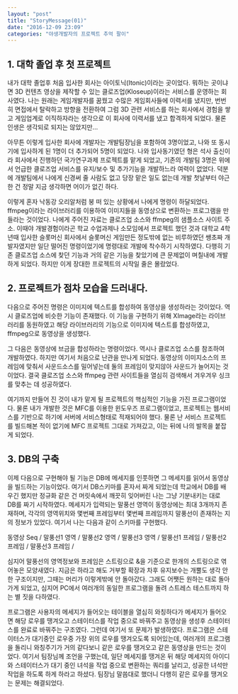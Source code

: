 ```yaml
---
layout: "post"
title: "StoryMessage(01)"
date: "2016-12-09 23:09"
categories: "야생개발자의 프로젝트 추억 팔이"
---
```


## 1. 대학 졸업 후 첫 프로젝트

내가 대학 졸업후 처음 입사한 회사는 아이토닉(Itonic)이라는 곳이었다. 뭐하는 곳이냐면 3D 컨텐츠 영상을 제작할 수 있는 클로즈업(Kloseup)이라는 서비스를 운영하는 회사였다. 나는 원래는 게임개발자를 꿈꿨고 수많은 게임회사들에 이력서를 냈지만, 번번히 면접에서 탈락하고 방향을 전환하여 그럼 3D 관련 서비스를 하는 회사에서 경험을 쌓고 게임업계로 이직하자라는 생각으로 이 회사에 이력서를 냈고 합격하게 되었다. 물론 인생은 생각되로 되지는 않았지만...

아무튼 이렇게 입사한 회사에 개발자는 개발팀장님을 포함하여 3명이었고, 나와 또 동시기에 입사하게 된 1명이 더 추가되어 5명이 되었다. 나와 입사동기였던 형은 석사 출신이라 회사에서 진행하던 국가연구과제 프로젝트를 맡게 되었고, 기존의 개발팀 3명은 위에서 언급한 클로즈업 서비스를 유지/보수 및 추가기능을 개발하느라 여력이 없었다. 덕분에 개발팀에서 나에게 신경써 줄 사람도 없고 당장 맡은 일도 없는데 개발 첫날부터 야근한 건 정말 지금 생각하면 어이가 없긴 하다.

이렇게 혼자 낙동강 오리알처럼 붕 떠 있는 상황에서 나에게 명령이 하달되었다. ffmpeg이라는 라이브러리를 이용하여 이미지들을 동영상으로 변환하는 프로그램을 만들라는 것이었다. 나에게 주어진 자료는 클로즈업 소스와 ffmpeg의 샘플소스 사이트 주소. 이때야 개발경험이라곤 학교 수업과제나 소모임에서 프로젝트 했던 것과 대학교 4학년때 입사한 슬롯머신 회사에서 슬롯머신 게임만든 정도밖에 없는 비루하였던 쌩초짜 개발자였지만 일단 떨어진 명령이었기에 명령대로 개발에 착수하기 시작하였다. 다행히 기존 클로즈업 소스에 찾던 기능과 거의 같은 기능을 찾았기에 큰 문제없이 며칠내에 개발하게 되었다. 하지만 이게 장대한 프로젝트의 시작일 줄은 몰랐었다.

## 2. 프로젝트가 점차 모습을 드러내다.

다음으로 주어진 명령은 이미지에 텍스트를 합성하여 동영상을 생성하라는 것이었다. 역시 클로즈업에 비슷한 기능이 존재했다. 이 기능을 구현하기 위해 XImage라는 라이브러리를 동원하였고 해당 라이브러리의 기능으로 이미지에 텍스트를 합성하였고, ffmpeg으로 동영상을 생성했다.

그 다음은 동영상에 브금을 합성하라는 명령이었다. 역시나 클로즈업 소스를 참조하여 개발하였다. 하지만 여기서 처음으로 난관을 만나게 되었다. 동영상의 이미지소스의 프레임에 맞춰서 사운드소스를 밀어넣는데 둘의 프레임이 맞지않아 사운드가 늘어지는 것이었다. 결국 클로즈업 소스와 ffmpeg 관련 사이트들을 열심히 검색해서 겨우겨우 싱크를 맞추는 데 성공하였다.

여기까지 만들어 진 것이 내가 맡게 될 프로젝트의 핵심적인 기능을 가진 프로그램이었다. 물론 내가 개발한 것은 MFC를 이용한 윈도우즈 프로그램이었고, 프로젝트는 웹서비스를 기반으로 하기에 서버에 서비스형태로 적재되어야 했다. 물론 난 서비스 프로젝트를 빌드해본 적이 없기에 MFC 프로젝트 그대로 가져갔고, 이는 뒤에 나의 발목을 붙잡게 되었다.

## 3. DB의 구축

이제 다음으로 구현해야 될 기능은 DB에 메세지를 인풋하면 그 메세지를 읽어서 동영상을 빌드하는 기능이었다. 여기서 DB스키마를 혼자서 짜게 되었는데 학교에서 DB를 배우긴 했지만 정규화 같은 건 머릿속에서 깨끗히 잊어버린 나는 그냥 기분내키는 대로 DB를 짜기 시작하였다. 메세지가 입력되는 말풍선 영역이 동영상에는 최대 3개까지 존재하며, 각각의 영역위치와 몇번째 프레임부터 몇번째 프레임까지 말풍선이 존재하는 지의 정보가 있었다. 여기서 나는 다음과 같이 스키마를 구현했다.

동영상 Seq / 말풍선1 영역 / 말풍선2 영역 / 말풍선3 영역 / 말풍선1 프레임 / 말풍선2 프레임 / 말풍선3 프레임 /

심지어 말풍선의 영역정보와 프레임은 스트링으로 &을 기준으로 한개의 스트링으로 엮어놓은 모양새였다. 지금은 하라고 해도 거부할 확장과 차후 유지보수는 개뿔도 생각 안 한 구조이지만, 그때는 머리가 이렇게밖에 안 돌아갔다. 그래도 어쨋든 원하는 대로 돌아가게 되었고, 심지어 PC에서 여러개의 동일한 프로그램을 돌려 스트레스 테스트까지 하는 별 짓을 다하였다.

프로그램은 사용자의 메세지가 들어오는 테이블을 열심히 와칭하다가 메세지가 들어오면 해당 로우를 땡겨오고 스테이터스를 작업 중으로 바꿔주고 동영상을 생성후 스테이터스를 완료로 바꿔주는 구조였다. 그런데 여기서 또 문제가 발생하였다. 프로그램은 스테이터스가 대기중인 로우중 가장 위의 로우를 땡겨오도록 되어있는데, 여러개의 프로그램을 돌리니 와칭주기가 거의 같다보니 같은 로우를 땡겨오고 같은 동영상을 만드는 것이었다. 여기서 팀장님께 조언을 구했는데, 일단 메세지를 땡겨온 뒤 해당 메세지의 아이디와 스테이터스가 대기 중인 녀석을 작업 중으로 변환하는 쿼리를 날리고, 성공한 녀석만 작업을 하도록 하게 하라고 하셨다. 팀장님 말씀대로 했더니 다행히 같은 로우를 땡겨오는 문제는 해결되었다.
